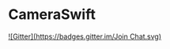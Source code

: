 # CameraSwift
[![Gitter](https://badges.gitter.im/Join Chat.svg)](https://gitter.im/avidas/CameraSwift?utm_source=badge&utm_medium=badge&utm_campaign=pr-badge&utm_content=badge)